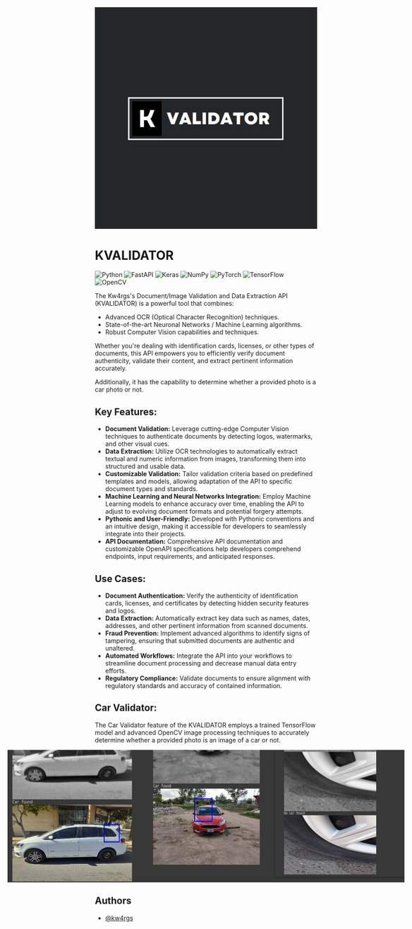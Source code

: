 <div align="center">
  <img src="https://github.com/kw4rgs/kvalidators/blob/4e55a4d7877eecc9e35bee3d58ac584b8ecdbd7a/kvalidator.png" alt="kvalidator_logo">
</div>

# KVALIDATOR
![Python](https://img.shields.io/badge/python-3670A0?style=for-the-badge&logo=python&logoColor=ffdd54)
![FastAPI](https://img.shields.io/badge/FastAPI-005571?style=for-the-badge&logo=fastapi)
![Keras](https://img.shields.io/badge/Keras-%23D00000.svg?style=for-the-badge&logo=Keras&logoColor=white)
![NumPy](https://img.shields.io/badge/numpy-%23013243.svg?style=for-the-badge&logo=numpy&logoColor=white)
![PyTorch](https://img.shields.io/badge/PyTorch-%23EE4C2C.svg?style=for-the-badge&logo=PyTorch&logoColor=white)
![TensorFlow](https://img.shields.io/badge/TensorFlow-%23FF6F00.svg?style=for-the-badge&logo=TensorFlow&logoColor=white)
![OpenCV](https://img.shields.io/badge/opencv-%23white.svg?style=for-the-badge&logo=opencv&logoColor=white)

The Kw4rgs's Document/Image Validation and Data Extraction API (KVALIDATOR) is a powerful tool that combines:

- Advanced OCR (Optical Character Recognition) techniques.
- State-of-the-art Neuronal Networks / Machine Learning algorithms.
- Robust Computer Vision capabilities and techniques.

Whether you're dealing with identification cards, licenses, or other types of documents, this API empowers you to efficiently verify document authenticity, validate their content, and extract pertinent information accurately.

Additionally, it has the capability to determine whether a provided photo is a car photo or not.

## Key Features:

- **Document Validation:** Leverage cutting-edge Computer Vision techniques to authenticate documents by detecting logos, watermarks, and other visual cues.
- **Data Extraction:** Utilize OCR technologies to automatically extract textual and numeric information from images, transforming them into structured and usable data.
- **Customizable Validation:** Tailor validation criteria based on predefined templates and models, allowing adaptation of the API to specific document types and standards.
- **Machine Learning and Neural Networks Integration:** Employ Machine Learning models to enhance accuracy over time, enabling the API to adjust to evolving document formats and potential forgery attempts.
- **Pythonic and User-Friendly:** Developed with Pythonic conventions and an intuitive design, making it accessible for developers to seamlessly integrate into their projects.
- **API Documentation:** Comprehensive API documentation and customizable OpenAPI specifications help developers comprehend endpoints, input requirements, and anticipated responses.

## Use Cases:

- **Document Authentication:** Verify the authenticity of identification cards, licenses, and certificates by detecting hidden security features and logos.
- **Data Extraction:** Automatically extract key data such as names, dates, addresses, and other pertinent information from scanned documents.
- **Fraud Prevention:** Implement advanced algorithms to identify signs of tampering, ensuring that submitted documents are authentic and unaltered.
- **Automated Workflows:** Integrate the API into your workflows to streamline document processing and decrease manual data entry efforts.
- **Regulatory Compliance:** Validate documents to ensure alignment with regulatory standards and accuracy of contained information.

## Car Validator:
The Car Validator feature of the KVALIDATOR employs a trained TensorFlow model and advanced OpenCV image processing techniques to accurately determine whether a provided photo is an image of a car or not.

<div align='center' style="display: flex; justify-content: center;">
  <img src="https://github.com/kw4rgs/kvalidators/blob/7999e67da38df77952301edb730cf18c32c30d7c/examples/car1.png" alt="example_1" style="width: 300px; height: 300px; flex: 1;">
  <img src="https://github.com/kw4rgs/kvalidators/blob/7999e67da38df77952301edb730cf18c32c30d7c/examples/car2.jpeg" alt="example_2" style="width: 300px; height: 300px; flex: 1;">
  <img src="https://github.com/kw4rgs/kvalidators/blob/7999e67da38df77952301edb730cf18c32c30d7c/examples/not_car.jpeg" alt="example_3" style="width: 300px; height: 300px; flex: 1;">
</div>





## Authors

- [@kw4rgs](https://www.github.com/kw4rgs)
